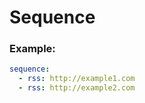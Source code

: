 # Sequence

### Example:

```yaml
sequence:
  - rss: http://example1.com
  - rss: http://example2.com
```

